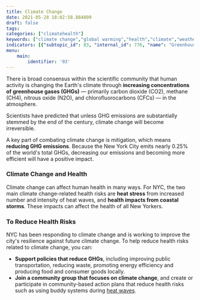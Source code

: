 ```yaml
---
title: Climate Change
date: 2021-05-28 18:02:58.884809
draft: false
tags: 
categories: ["climatehealth"]
keywords: ["climate change","global warming","health","climate","weather-related illness","storms"]
indicators: [{"subtopic_id": 83, "internal_id": 776, "name": "Greenhouse Gas Emissions", "URL": "https://a816-dohbesp.nyc.gov/IndicatorPublic/VisualizationData.aspx?id=776,719b87,83,Summarize"}]
menu:
    main:
        identifier: '03'
---
```


There is broad consensus within the scientific community that human activity is changing the Earth's climate through **increasing concentrations of greenhouse gases (GHGs)** — primarily carbon dioxide (CO2), methane (CH4), nitrous oxide (N2O), and chlorofluorocarbons (CFCs) — in the atmosphere.

Scientists have predicted that unless GHG emissions are substantially stemmed by the end of the century, climate change will become irreversible.

A key part of combating climate change is mitigation, which means **reducing GHG emissions**. Because the New York City emits nearly 0.25% of the world's total GHGs, decreasing our emissions and becoming more efficient will have a positive impact.

### Climate Change and Health

Climate change can affect human health in many ways. For NYC, the two main climate change-related health risks are **heat stress** from increased number and intensity of heat waves, and **health impacts from coastal storms**. These impacts can affect the health of all New Yorkers. 

### To Reduce Health Risks

NYC has been responding to climate change and is working to improve the city's resilience against future climate change. To help reduce health risks related to climate change, you can:

* **Support policies that reduce GHGs**, including improving public transportation, reducing waste, promoting energy efficiency and producing food and consumer goods locally.
* **Join a community group that focuses on climate change**, and create or participate in community-based action plans that reduce health risks such as using buddy systems during [heat waves](http://www1.nyc.gov/site/doh/health/emergency-preparedness/emergencies-extreme-weather-heat.page "Extreme heat and your health").
